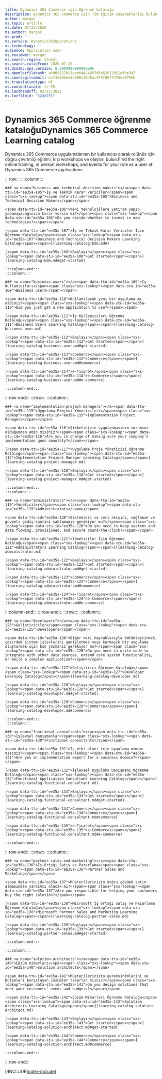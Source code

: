 ```yaml
---
title: Dynamics 365 Commerce için Öğrenme kataloğu
description: Dynamics 365 Commerce için Tüm eğitim seçeneklerini bulun.
author: margoc
ms.topic: article
ms.date: 07/23/2020
ms.author: margoc
ms.prod: ''
ms.service: Dynamics365Operations
ms.technology: ''
audience: Application user
ms.reviewer: margoc
ms.search.region: Global
ms.search.validFrom: 2020-07-23
ms.dyn365.ops.version: 8.0999999999999996
ms.openlocfilehash: a6d09127b13eee64a24837d5462612961ef0e347
ms.sourcegitcommit: eaf330dbee1db96c20d5ac479f007747bea079eb
ms.translationtype: HT
ms.contentlocale: tr-TR
ms.lasthandoff: 02/15/2021
ms.locfileid: "5240255"
---
```

# <a name="dynamics-365-commerce-learning-catalog"></a><span data-ttu-id="ee35a-103">Dynamics 365 Commerce öğrenme kataloğu</span><span class="sxs-lookup"><span data-stu-id="ee35a-103">Dynamics 365 Commerce Learning catalog</span></span> 

<span data-ttu-id="ee35a-104">Dynamics 365 Commerce uygulamalarının bir kullanıcısı olarak rolünüz için doğru çevrimiçi eğitimi, kişi workshops ve olayları bulun.</span><span class="sxs-lookup"><span data-stu-id="ee35a-104">Find the right online training, in person workshops, and events for your role as a user of Dynamics 365 Commerce applications.</span></span>

<!-- ![Universal Windows Platform (UWP)](images/platform-uwp.png)  -->  

:::row:::
    :::column:::
<!-- ![Universal Windows Platform (UWP)](images/platform-uwp.png)  -->  

    ### <a name="business-and-technical-decision-makers"></a><span data-ttu-id="ee35a-105">İş ve Teknik Karar Vericiler</span><span class="sxs-lookup"><span data-stu-id="ee35a-105">Business and Technical Decision Makers</span></span>

    <span data-ttu-id="ee35a-106">Yeni teknolojilere yatırım yapıp yapamayacağınıza karar versin mi?</span><span class="sxs-lookup"><span data-stu-id="ee35a-106">Do you decide whether to invest in new technologies?</span></span> 

    [<span data-ttu-id="ee35a-107">İş ve Teknik Karar Vericiler İçin Öğrenme Kataloğu</span><span class="sxs-lookup"><span data-stu-id="ee35a-107">Business and Technical Decision Makers Learning Catalog</span></span>](learning-catalog-bdm.md#)

    [<span data-ttu-id="ee35a-108">Başlayın</span><span class="sxs-lookup"><span data-stu-id="ee35a-108">Get started</span></span>](learning-catalog-bdm.md#get-started)

    :::column-end:::
    :::column:::

    ### <a name="business-users"></a><span data-ttu-id="ee35a-109">İş kullanıcıları</span><span class="sxs-lookup"><span data-stu-id="ee35a-109">Business users</span></span>

    <span data-ttu-id="ee35a-110">Kullanılacak yeni bir uygulama mı aldınız?</span><span class="sxs-lookup"><span data-stu-id="ee35a-110">Did you just get a new application to use?</span></span> 

    [<span data-ttu-id="ee35a-111">İş Kullanıcıları Öğrenme Kataloğu</span><span class="sxs-lookup"><span data-stu-id="ee35a-111">Business Users Learning Catalog</span></span>](learning-catalog-business-user.md)

    [<span data-ttu-id="ee35a-112">Başlayın</span><span class="sxs-lookup"><span data-stu-id="ee35a-112">Get Started</span></span>](learning-catalog-business-user.md#get-started)

    [<span data-ttu-id="ee35a-113">Commerce</span><span class="sxs-lookup"><span data-stu-id="ee35a-113">Commerce</span></span>](learning-catalog-business-user.md#commerce)

    [<span data-ttu-id="ee35a-114">e-Ticaret</span><span class="sxs-lookup"><span data-stu-id="ee35a-114">e-Commerce</span></span>](learning-catalog-business-user.md#e-commerce)

    :::column-end:::
:::row-end:::
:::row:::
    :::column:::

    ### <a name="implementation-project-managers"></a><span data-ttu-id="ee35a-115">Uygulama Projesi Yöneticileri</span><span class="sxs-lookup"><span data-stu-id="ee35a-115">Implementation Project Managers</span></span>

    <span data-ttu-id="ee35a-116">Şirketinizin uygulanmasının sorunsuz olduğundan emin misiniz?</span><span class="sxs-lookup"><span data-stu-id="ee35a-116">Are you in charge of making sure your company’s implementation goes smoothly?</span></span>

    [<span data-ttu-id="ee35a-117">Uygulama Proje Yöneticisi Öğrenme Kataloğu</span><span class="sxs-lookup"><span data-stu-id="ee35a-117">Implementation Project Manager Learning Catalog</span></span>](learning-catalog-project-manager.md)

    [<span data-ttu-id="ee35a-118">Başlayın</span><span class="sxs-lookup"><span data-stu-id="ee35a-118">Get started</span></span>](learning-catalog-project-manager.md#get-started)

    :::column-end:::
    :::column:::

    ### <a name="administrators"></a><span data-ttu-id="ee35a-119">Yöneticiler</span><span class="sxs-lookup"><span data-stu-id="ee35a-119">Administrators</span></span>

    <span data-ttu-id="ee35a-120">Sistemleri ve veri akışını, sağlanan ve güvenli gidiş-saatini saklamanız gerekiyor mu?</span><span class="sxs-lookup"><span data-stu-id="ee35a-120">Do you need to keep systems and data flowing, provisioned, and secure round-the-clock?</span></span>

    [<span data-ttu-id="ee35a-121">Yöneticiler İçin Öğrenme Kataloğu</span><span class="sxs-lookup"><span data-stu-id="ee35a-121">Administrators Learning Catalog</span></span>](learning-catalog-administrator.md)

    [<span data-ttu-id="ee35a-122">Başlayın</span><span class="sxs-lookup"><span data-stu-id="ee35a-122">Get started</span></span>](learning-catalog-administrator.md#get-started)

    [<span data-ttu-id="ee35a-123">Commerce</span><span class="sxs-lookup"><span data-stu-id="ee35a-123">Commerce</span></span>](learning-catalog-administrator.md#commerce)

    [<span data-ttu-id="ee35a-124">e-Ticaret</span><span class="sxs-lookup"><span data-stu-id="ee35a-124">e-Commerce</span></span>](learning-catalog-administrator.md#e-commerce)

  :::column-end:::
:::row-end:::
:::row:::
    :::column:::

    ### <a name="developers"></a><span data-ttu-id="ee35a-125">Geliştiriciler</span><span class="sxs-lookup"><span data-stu-id="ee35a-125">Developers</span></span>

    <span data-ttu-id="ee35a-126">Diğer veri kaynaklarıyla bütünleştirmek, çekirdek sistem işlevlerini genişletmek veya karmaşık bir uygulama oluşturmak için kod yazmanız gerekiyor mu?</span><span class="sxs-lookup"><span data-stu-id="ee35a-126">Do you need to write code to integrate with other data sources, extend core system functionality, or build a complex application?</span></span>

    [<span data-ttu-id="ee35a-127">Geliştirici Öğrenme Kataloğu</span><span class="sxs-lookup"><span data-stu-id="ee35a-127">Developer Learning Catalog</span></span>](learning-catalog-developer.md)

    [<span data-ttu-id="ee35a-128">Başlayın</span><span class="sxs-lookup"><span data-stu-id="ee35a-128">Get started</span></span>](learning-catalog-developer.md#get-started)

    [<span data-ttu-id="ee35a-129">Commerce</span><span class="sxs-lookup"><span data-stu-id="ee35a-129">Commerce</span></span>](learning-catalog-developer.md#commerce)

    :::column-end:::
    :::column:::

    ### <a name="functional-consultants"></a><span data-ttu-id="ee35a-130">İşlevsel danışmanlar</span><span class="sxs-lookup"><span data-stu-id="ee35a-130">Functional consultants</span></span>

    <span data-ttu-id="ee35a-131">İş etki alanı için uygulama uzmanı mısınız?</span><span class="sxs-lookup"><span data-stu-id="ee35a-131">Are you an implementation expert for a business domain?</span></span> 

    [<span data-ttu-id="ee35a-132">İşlevsel Uygulama Danışmanı Öğrenme Kataloğu</span><span class="sxs-lookup"><span data-stu-id="ee35a-132">Functional Application Consultant Learning Catalog</span></span>](learning-catalog-functional-consultant.md)

    [<span data-ttu-id="ee35a-133">Başlayın</span><span class="sxs-lookup"><span data-stu-id="ee35a-133">Get started</span></span>](learning-catalog-functional-consultant.md#get-started)

    [<span data-ttu-id="ee35a-134">Commerce</span><span class="sxs-lookup"><span data-stu-id="ee35a-134">Commerce</span></span>](learning-catalog-functional-consultant.md#commerce)

    [<span data-ttu-id="ee35a-135">e-Ticaret</span><span class="sxs-lookup"><span data-stu-id="ee35a-135">e-Commerce</span></span>](learning-catalog-functional-consultant.md#e-commerce)

    :::column-end:::
:::row-end:::
:::row:::
    :::column:::

    ### <a name="partner-sales-and-marketing"></a><span data-ttu-id="ee35a-136">İş Ortağı Satış ve Pazarlama</span><span class="sxs-lookup"><span data-stu-id="ee35a-136">Partner Sales and Marketing</span></span>

    <span data-ttu-id="ee35a-137">Müşterilerinizin doğru çözümü satın almasından yardımcı olacak mı?</span><span class="sxs-lookup"><span data-stu-id="ee35a-137">Are you responsible for helping your customers buy the right solution?</span></span> 

    [<span data-ttu-id="ee35a-138">Microsoft İş Ortağı Satış ve Pazarlama Öğrenme Kataloğu</span><span class="sxs-lookup"><span data-stu-id="ee35a-138">Microsoft Partner Sales and Marketing Learning Catalog</span></span>](learning-catalog-partner-sales.md)

    [<span data-ttu-id="ee35a-139">Başlayın</span><span class="sxs-lookup"><span data-stu-id="ee35a-139">Get started</span></span>](learning-catalog-partner-sales.md#get-started)

    :::column-end:::

    :::column:::

    ### <a name="solution-architects"></a><span data-ttu-id="ee35a-140">Çözüm mimarları</span><span class="sxs-lookup"><span data-stu-id="ee35a-140">Solution architects</span></span>

    <span data-ttu-id="ee35a-141">Müşterilerinizin gereksinimlerini ve bütçeleri karşılayan çözümler tasarlar mısnız?</span><span class="sxs-lookup"><span data-stu-id="ee35a-141">Do you design solutions that meet your customers' needs and budgets?</span></span>

    [<span data-ttu-id="ee35a-142">Çözüm Mimarları Öğrenme Kataloğu</span><span class="sxs-lookup"><span data-stu-id="ee35a-142">Solution Architects Learning Catalog</span></span>](learning-catalog-solution-architect.md)

    [<span data-ttu-id="ee35a-143">Başlayın</span><span class="sxs-lookup"><span data-stu-id="ee35a-143">Get started</span></span>](learning-catalog-solution-architect.md#get-started)

    [<span data-ttu-id="ee35a-144">Commerce</span><span class="sxs-lookup"><span data-stu-id="ee35a-144">Commerce</span></span>](learning-catalog-solution-architect.md#commerce)

    :::column-end:::
:::row-end:::


[!INCLUDE[footer-include](../../includes/footer-banner.md)]
